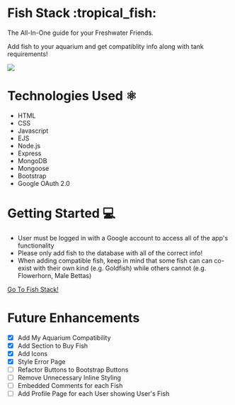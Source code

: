 <h1> Fish Stack :tropical_fish: </h1>

The All-In-One guide for your Freshwater Friends.

Add fish to your aquarium and get compatiblity info along with tank requirements!


<img src="https://i.imgur.com/myopYzM.jpg">

# Technologies Used :atom_symbol:

- HTML
- CSS
- Javascript
- EJS
- Node.js
- Express
- MongoDB
- Mongoose
- Bootstrap
- Google OAuth 2.0


# Getting Started :computer:

- User must be logged in with a Google account to access all of the app's functionality
- Please only add fish to the database with all of the correct info!
- When adding compatible fish, keep in mind that some fish can can co-exist with their own kind (e.g. Goldfish) while others cannot (e.g. Flowerhorn, Male Bettas)

[Go To Fish Stack!](https://fish-stack.herokuapp)

# Future Enhancements

- [x] Add My Aquarium Compatibility
- [x] Add Section to Buy Fish
- [x] Add Icons
- [x] Style Error Page
- [ ] Refactor Buttons to Bootstrap Buttons
- [ ] Remove Unnecessary Inline Styling
- [ ] Embedded Comments for each Fish
- [ ] Add Profile Page for each User showing User's Fish
